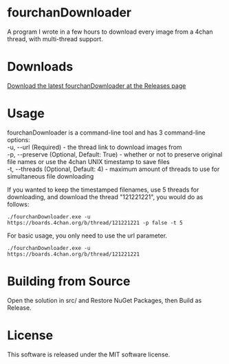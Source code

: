 # fourchanDownloader  
A program I wrote in a few hours to download every image from a 4chan thread, with multi-thread support.
  
# Downloads  
[Download the latest fourchanDownloader at the Releases page](https://github.com/willowsnow/fourchanDownloader/releases)

# Usage  
fourchanDownloader is a command-line tool and has 3 command-line options:  
-u, --url (Required) - the thread link to download images from  
-p, --preserve (Optional, Default: True) - whether or not to preserve original file names or use the 4chan UNIX timestamp to save files  
-t, --threads (Optional, Default: 4) - maximum amount of threads to use for simultaneous file downloading  
  
If you wanted to keep the timestamped filenames, use 5 threads for downloading, and download the thread "121221221", you would do as follows:   
```
./fourchanDownloader.exe -u https://boards.4chan.org/b/thread/121221221 -p false -t 5
```  

For basic usage, you only need to use the url parameter.  
```
./fourchanDownloader.exe -u https://boards.4chan.org/b/thread/121221221
```

# Building from Source  
Open the solution in src/ and Restore NuGet Packages, then Build as Release.

# License  
This software is released under the MIT software license.